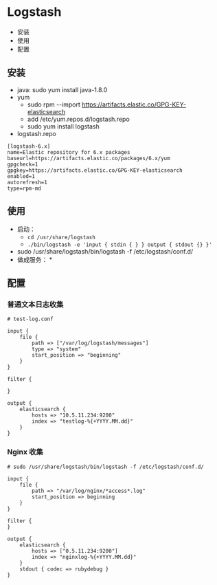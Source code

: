 # Logstash

* 安装
* 使用
* 配置

## 安装

* java: sudo yum install java-1.8.0
* yum
    * sudo rpm --import https://artifacts.elastic.co/GPG-KEY-elasticsearch
    * add /etc/yum.repos.d/logstash.repo
    * sudo yum install logstash
* logstash.repo

```
[logstash-6.x]
name=Elastic repository for 6.x packages
baseurl=https://artifacts.elastic.co/packages/6.x/yum
gpgcheck=1
gpgkey=https://artifacts.elastic.co/GPG-KEY-elasticsearch
enabled=1
autorefresh=1
type=rpm-md
```

## 使用

* 启动：
    * ` cd /usr/share/logstash ` 
    * ` ./bin/logstash -e 'input { stdin { } } output { stdout {} }' `
* sudo /usr/share/logstash/bin/logstash -f /etc/logstash/conf.d/
* 做成服务：
    * 

## 配置

### 普通文本日志收集

```
# test-log.conf

input {
    file {
        path => ["/var/log/logstash/messages"]
        type => "system"
        start_position => "beginning"
    }
}

filter {

}
 
output {
    elasticsearch {
        hosts => "10.5.11.234:9200"
        index => "testlog-%{+YYYY.MM.dd}"
    }
}
```

### Nginx 收集

```
# sudo /usr/share/logstash/bin/logstash -f /etc/logstash/conf.d/

input {
    file {
        path => "/var/log/nginx/*access*.log"
        start_position => beginning
    }
}
 
filter {
}
 
output {
    elasticsearch {
        hosts => ["0.5.11.234:9200"]
        index => "nginxlog-%{+YYYY.MM.dd}"
    }
    stdout { codec => rubydebug }
}

```